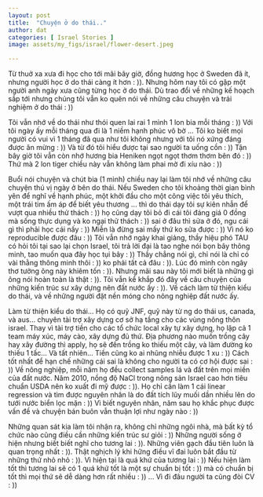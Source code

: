 ```yaml
---
layout: post
title:  "Chuyện ở do thái.."
author: dat
categories: [ Israel Stories ]
image: assets/my_figs/israel/flower-desert.jpeg

---
```



Từ thuở xa xưa đi học cho tới mãi bây giờ, đồng hương học ở Sweden đã ít, nhưng người học ở do thái càng ít hơn : )). Nhưng hôm nay tôi có gặp một người anh ngày xưa cũng từng học ở do thái. Dù trao đổi về những kế hoạch sắp tới nhưng chúng tôi vẫn ko quên nói về những câu chuyện và trải nghiệm ở do thái : ))

Tôi vẫn nhớ về do thái như thói quen lai rai 1 mình 1 lon bia mỗi tháng : )) Với tôi ngày ấy mỗi tháng qua đi là 1 niềm hạnh phúc vô bờ ...  Tôi ko biết mọi người có vui vì 1 tháng đã qua như tôi không nhưng với tôi nó xứng đáng được ăn mừng : )) Và từ đó tôi hiểu được tại sao người ta uống cồn : )) Tận bây giờ tôi vẫn còn nhớ hương bia Heniken ngọt ngọt thơm thơm bên đó : )) Thứ mà 2 lon tiger chiều này vẫn không làm phai mờ đi xíu nào : ))

Buổi nói chuyện và chút bia (1 mình) chiều nay lại làm tôi nhớ về những câu chuyện thú vị ngày ở bên do thái. Nếu Sweden cho tôi khoảng thời gian bình yên để nghĩ về hạnh phúc, một khởi đầu cho một công việc tôi yêu thích, một trái tim ấm áp để biết yêu thương ... thì do thái dạy tôi sự kiên nhẫn để vượt qua nhiều thử thách : )) họ cũng dạy tôi bỏ đi cái tôi đáng giá 0 đồng mà sống thực dụng và ko ngại thử thách : )) sai ở đâu thì sửa ở đó, ngu cái gì thì phải học cái nấy : )) Miễn là đừng sai mấy thứ ko sửa được : )) Vì nó ko reproducible được đâu : ))
Tôi vẫn nhớ ngày khai giảng, thầy hiệu phó TAU có hỏi tôi tại sao lại chọn Israel, tôi trả lời đại là tao nghe nói bọn bây thông minh, tao muốn qua đây học tụi bây : )) Thầy chẳng nói gì, chỉ nói là chỉ có vài thằng thông minh thôi : )) ko phải tất cả đâu : )). Lúc đó mình còn ngây thơ tưởng ông này khiêm tốn : )). Nhưng mãi sau này tôi mới biết là những gì ông nói hoàn toàn là thật : )).
Tôi vẫn kể khắp đó đây về câu chuyện của những kiến trúc sư xây dựng nên đất nước ấy : )). Về cách làm từ thiện kiểu do thái, và về những người đặt nền móng cho nông nghiệp đất nước ấy.

Làm từ thiện kiểu do thái... Họ có quỹ JNF, quỹ này từ ng do thái us, canada, và aus... chuyên tài trợ xây dựng cơ sở hạ tầng cho các vùng nông thôn israel. Thay vì tài trợ tiền cho các tổ chức local xây tự xây dựng, họ lập cả 1 team máy xúc, máy cào, xây dựng đủ thứ. Địa phương nào muốn trồng cây hay xây đường thì apply, họ sẽ đến trồng ko thiếu một cây, và làm đường ko thiếu 1 tấc... Và tất nhiên... Tiền cũng ko ai nhũng nhiễu được 1 xu : )) Cách tốt nhất để hạn chế những cái sai là không cho người ta có cơ hội được sai : ))
Về nông nghiệp, mỗi năm họ đều collect samples lá và đất trên mọi miền của đất nước. Năm 2010, nồng độ NaCl trong nông sản Israel cao hơn tiêu chuẩn USDA nên ko xuất đi mỹ được : )). Họ chỉ cần làm 1 cái linear regression và tìm được nguyên nhân là do đất tích lũy muối dần nhiều lên do tưới nước biển lọc mặn : )) Vì biết nguyên nhân, năm sau họ khắc phục được vấn đề và chuyện bán buôn vẫn thuận lợi như ngày nào : ))

Những quan sát kia làm tôi nhận ra, không chỉ những ngôi nhà, mà bất kỳ tổ chức nào cũng điều cần những kiến trúc sư giỏi : )) Những người sống ở hiện nhưng biết biết nghĩ cho tương lai : )).
Những viên gạch đầu tiên luôn là quan trọng nhất : )). Thật nghịch lý khi hững điều vĩ đai luôn bắt đầu từ những thứ nhỏ nhỏ : )). Vì hiện tại là quá khứ của tương lai : )) Nếu hiện làm tốt thì tương lai sẽ có 1 quá khứ tốt là một sự chuẩn bị tốt : )) mà có chuẩn bị tốt thì mọi thứ sẽ dễ dàng hơn rất nhiều : )) ... Vì đi đâu người ta cũng đòi CV : ))